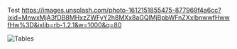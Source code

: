 Test
https://images.unsplash.com/photo-1612151855475-877969f4a6cc?ixid=MnwxMjA3fDB8MHxzZWFyY2h8MXx8aGQlMjBpbWFnZXxlbnwwfHwwfHw%3D&ixlib=rb-1.2.1&w=1000&q=80


![Tables](https://images.unsplash.com/photo-1612151855475-877969f4a6cc?ixid=MnwxMjA3fDB8MHxzZWFyY2h8MXx8aGQlMjBpbWFnZXxlbnwwfHwwfHw%3D&ixlib=rb-1.2.1&w=1000&q=80 "Tables")
